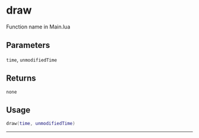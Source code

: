 # draw
Function name in Main.lua
## Parameters
`time`, `unmodifiedTime`
## Returns
`none`
## Usage
```lua
draw(time, unmodifiedTime)
```
---
